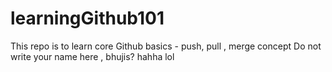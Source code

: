 # learningGithub101
This repo is to learn core Github basics - push, pull , merge concept
Do not write your name here , bhujis? hahha lol
